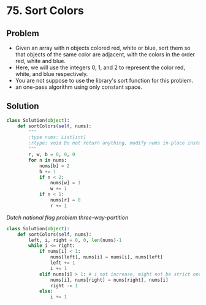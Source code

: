 # 75. Sort Colors

## Problem
- Given an array with n objects colored red, white or blue, sort them so that objects of the same color are adjacent, with the colors in the order red, white and blue.
- Here, we will use the integers 0, 1, and 2 to represent the color red, white, and blue respectively.
- You are not suppose to use the library's sort function for this problem.
- an one-pass algorithm using only constant space.

## Solution
```python
class Solution(object):
    def sortColors(self, nums):
        """
        :type nums: List[int]
        :rtype: void Do not return anything, modify nums in-place instead.
        """
        r, w, b = 0, 0, 0
        for n in nums:
            nums[b] = 2
            b += 1
            if n < 2:
                nums[w] = 1
                w += 1
            if n < 1:
                nums[r] = 0
                r += 1
```

_Dutch national flag problem_
_three-way-partition_
```python
class Solution(object):
    def sortColors(self, nums):
        left, i, right = 0, 0, len(nums)-1
        while i <= right:
            if nums[i] < 1:
                nums[left], nums[i] = nums[i], nums[left]
                left += 1
                i += 1
            elif nums[i] > 1: # i not increase, might not be strict one-pass
                nums[i], nums[right] = nums[right], nums[i]
                right -= 1
            else:
                i += 1
```

